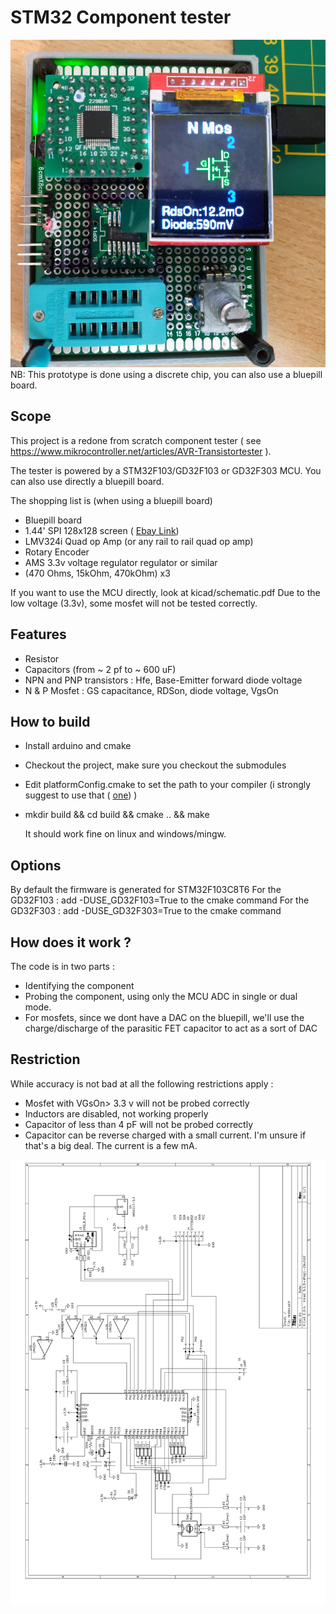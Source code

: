 # STM32 Component tester


![screenshot](web/demo2.jpg?raw=true "front")
NB: This prototype is  done using a discrete chip, you can also use a bluepill board.
## Scope

This  project is a redone from scratch component tester 
( see https://www.mikrocontroller.net/articles/AVR-Transistortester ).

The tester is powered by a STM32F103/GD32F103 or GD32F303 MCU.
You can also use directly a bluepill board.

The shopping list is (when using a bluepill board)
  * Bluepill board
  * 1.44' SPI 128x128 screen ( [Ebay Link](https://www.ebay.fr/itm/2PCS-1-44-Red-Serial-128X128-SPI-Color-TFT-LCD-Module-Replace-Nokia-5110-LCD/400766556571?ssPageName=STRK%3AMEBIDX%3AIT&_trksid=p2057872.m2749.l2649 ))
  * LMV324i Quad op Amp (or any rail to rail quad op amp)
  * Rotary Encoder
  * AMS 3.3v voltage regulator regulator or similar
  * (470 Ohms, 15kOhm, 470kOhm) x3
  
If you want to use the MCU directly, look at  kicad/schematic.pdf
Due to the low voltage (3.3v), some mosfet will not be tested correctly.

## Features
 * Resistor
 * Capacitors (from ~ 2 pf to ~ 600 uF)
 * NPN and PNP transistors : Hfe, Base-Emitter forward diode voltage
 * N & P Mosfet : GS capacitance, RDSon, diode voltage, VgsOn

## How to build

* Install arduino and cmake
* Checkout the project, make sure you checkout the submodules
* Edit platformConfig.cmake to set the path to your compiler (i strongly suggest to use that ( [one](https://github.com/xpack-dev-tools/arm-none-eabi-gcc-xpack/releases)) )
* mkdir build && cd build && cmake .. && make
  
  It should work fine on linux and windows/mingw.
  
## Options
   By default the firmware is generated for STM32F103C8T6
   For the GD32F103 : add -DUSE_GD32F103=True to the cmake command
   For the GD32F303 : add -DUSE_GD32F303=True to the cmake command

## How does it work ?
The code is in two parts :
 * Identifying the component
 * Probing the component, using only the MCU ADC in single or dual mode. 
 * For mosfets, since we dont have a DAC on the bluepill, we'll use the charge/discharge of  the parasitic FET capacitor to act as a sort of DAC

  ## Restriction
While accuracy is not bad at all the following restrictions apply :
* Mosfet with VGsOn> 3.3 v will not be probed correctly
* Inductors are disabled, not working properly
* Capacitor of less than 4 pF will not be probed correctly
* Capacitor can be reverse charged with a small current. I'm unsure if that's a big deal. The current is a few mA.

![screenshot](kicad/schematic.svg?raw=true "back")

